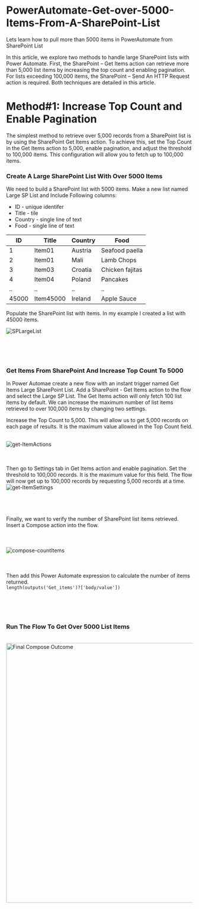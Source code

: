 # PowerAutomate-Get-over-5000-Items-From-A-SharePoint-List
Lets learn how to pull more than 5000 items in PowerAutomate from SharePoint List


In this article, we explore two methods to handle large SharePoint lists with Power Automate. First, the SharePoint – Get Items action can retrieve more than 5,000 list items by increasing the top count and enabling pagination. For lists exceeding 100,000 items, the SharePoint – Send An HTTP Request action is required. Both techniques are detailed in this article.



# Method#1: Increase Top Count and Enable Pagination
The simplest method to retrieve over 5,000 records from a SharePoint list is by using the SharePoint Get Items action. To achieve this, set the Top Count in the Get Items action to 5,000, enable pagination, and adjust the threshold to 100,000 items. This configuration will allow you to fetch up to 100,000 items.

### Create A Large SharePoint List With Over 5000 Items
We need to build a SharePoint list with 5000 items. Make a new list named Large SP List and Include Following columns:
- ID - unique identifer
- Title - tile
- Country - single line of text
- Food - single line of text

| ID | Title | Country | Food |
|----------|----------|----------|----------|
| 1    | Item01     | Austria     | Seafood paella     |
| 2    | Item01     | Mali     | Lamb Chops     |
| 3    | Item03     | Croatia     | Chicken fajitas     |
| 4    | Item04     | Poland     | Pancakes     |
| ..   | ..         | ..      | ..     |
| 45000    | Item45000     | Ireland     | Apple Sauce     |


Populate the SharePoint list with items. In my example I created a list with 45000 items.


![SPLargeList](https://github.com/user-attachments/assets/2b2fe5c5-be11-422c-85bb-da461f38dbff)

<br><br><br>

### Get Items From SharePoint And Increase Top Count To 5000
In Power Automae create a new flow with an instant trigger named Get Items Large SharePoint List.
Add a SharePoint - Get Items action to the flow and select the Large SP List. The Get Items action will only fetch 100 list items by default. We can increase the maximum number of list items retrieved to over 100,000 items by changing two settings.

Increase the Top Count to 5,000. This will allow us to get 5,000 records on each page of results. It is the maximum value allowed in the Top Count field.
<br><br>

![get-ItemActions](https://github.com/user-attachments/assets/69c8757c-aad0-419e-b5c8-6b2785df46b1)

<br><br>
Then go to Settings tab in Get Items action and enable pagination. Set the threshold to 100,000 records. It is the maximum value for this field. The flow will now get up to 100,000 records by requesting 5,000 records at a time.
<br>
![get-ItemSettings](https://github.com/user-attachments/assets/e97bcf42-001e-485f-9eae-ee55101b48c3)
<br><br><br><br><br>
Finally, we want to verify the number of SharePoint list items retrieved. Insert a Compose action into the flow.
<br><br><br><br>
![compose-countItems](https://github.com/user-attachments/assets/f54d03c5-6406-46c5-b67f-f9fb311006d6)
<br><br><br><br>
Then add this Power Automate expression to calculate the number of items returned.
<br>
`length(outputs('Get_items')?['body/value'])                                         `

<br><br><br>
### Run The Flow To Get Over 5000 List Items
<br>
<img src="https://github.com/user-attachments/assets/01963926-6f5e-46a7-883a-2c6b08d6a227" alt="Final Compose Outcome" width="700" height="700">
